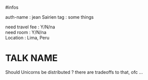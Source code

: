 #infos

auth-name       : jean Sairien
tag             : some things

need travel fee : Y/N/na  
need room       : Y/N/na   
Location        : Lima, Peru  

# TALK NAME
Should Unicorns be distributed ? there are tradeoffs to that, ofc ...
